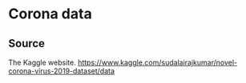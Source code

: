 # Corona data

## Source

The Kaggle website.
https://www.kaggle.com/sudalairajkumar/novel-corona-virus-2019-dataset/data